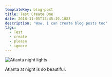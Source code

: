 ```yaml
---
templateKey: blog-post
title: Test Create One
date: 2018-11-05T13:45:19.108Z
description: 'Wow, I can create blog posts too'
tags:
  - Test
  - create
  - please
  - ignore
---
```

![Atlanta night lights](/img/atlanta-night-lights.jpg)

Atlanta at night is so beautiful.
